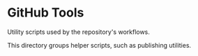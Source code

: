 # GitHub Tools

Utility scripts used by the repository's workflows.

This directory groups helper scripts, such as publishing utilities.
